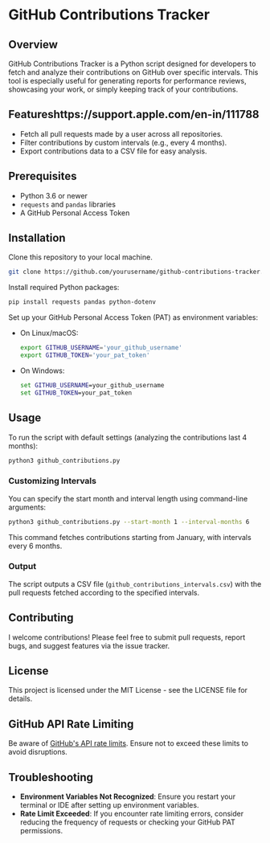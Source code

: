 # GitHub Contributions Tracker

## Overview

GitHub Contributions Tracker is a Python script designed for developers to fetch and analyze their contributions on GitHub over specific intervals. This tool is especially useful for generating reports for performance reviews, showcasing your work, or simply keeping track of your contributions.

## Featureshttps://support.apple.com/en-in/111788

- Fetch all pull requests made by a user across all repositories.
- Filter contributions by custom intervals (e.g., every 4 months).
- Export contributions data to a CSV file for easy analysis.

## Prerequisites

- Python 3.6 or newer
- `requests` and `pandas` libraries
- A GitHub Personal Access Token

## Installation

Clone this repository to your local machine.

```bash
git clone https://github.com/yourusername/github-contributions-tracker.git
```

Install required Python packages:

```bash
pip install requests pandas python-dotenv
```

Set up your GitHub Personal Access Token (PAT) as environment variables:

- On Linux/macOS:

  ```bash
  export GITHUB_USERNAME='your_github_username'
  export GITHUB_TOKEN='your_pat_token'
  ```

- On Windows:

  ```cmd
  set GITHUB_USERNAME=your_github_username
  set GITHUB_TOKEN=your_pat_token
  ```

## Usage

To run the script with default settings (analyzing the contributions last 4 months):

```bash
python3 github_contributions.py
```

### Customizing Intervals

You can specify the start month and interval length using command-line arguments:

```bash
python3 github_contributions.py --start-month 1 --interval-months 6
```

This command fetches contributions starting from January, with intervals every 6 months.

### Output

The script outputs a CSV file (`github_contributions_intervals.csv`) with the pull requests fetched according to the specified intervals.

## Contributing

I welcome contributions! Please feel free to submit pull requests, report bugs, and suggest features via the issue tracker.

## License

This project is licensed under the MIT License - see the LICENSE file for details.

## GitHub API Rate Limiting

Be aware of [GitHub's API rate limits](https://docs.github.com/en/rest/overview/resources-in-the-rest-api#rate-limiting). Ensure not to exceed these limits to avoid disruptions.

## Troubleshooting

- **Environment Variables Not Recognized**: Ensure you restart your terminal or IDE after setting up environment variables.
- **Rate Limit Exceeded**: If you encounter rate limiting errors, consider reducing the frequency of requests or checking your GitHub PAT permissions.
